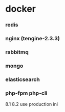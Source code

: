# docker

### redis

### nginx (tengine-2.3.3)

### rabbitmq

### mongo

### elasticsearch

### php-fpm php-cli

8.1  8.2 use production ini